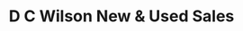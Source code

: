 ---
title: "D C Wilson New & Used Sales"
url: /lancaster/d-c-wilson-new-and-used-sales/
shop: car
---